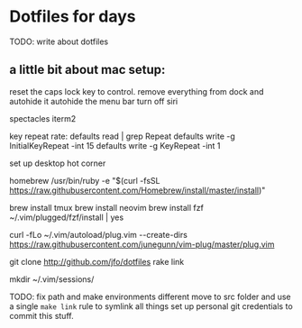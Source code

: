 # Dotfiles for days

TODO: write about dotfiles

## a little bit about mac setup:

reset the caps lock key to control.
remove everything from dock and autohide it
autohide the menu bar
turn off siri

spectacles
iterm2

key repeat rate:
    defaults read | grep Repeat
    defaults write -g InitialKeyRepeat -int 15
    defaults write -g KeyRepeat -int 1

set up desktop hot corner

homebrew
    /usr/bin/ruby -e "$(curl -fsSL https://raw.githubusercontent.com/Homebrew/install/master/install)"

brew install tmux
brew install neovim
brew install fzf
~/.vim/plugged/fzf/install | yes

curl -fLo ~/.vim/autoload/plug.vim --create-dirs https://raw.githubusercontent.com/junegunn/vim-plug/master/plug.vim

git clone http://github.com/jfo/dotfiles
rake link

mkdir ~/.vim/sessions/

TODO:
fix path and make environments different
move to src folder and use a single `make link` rule to symlink all things
set up personal git credentials to commit this stuff.
